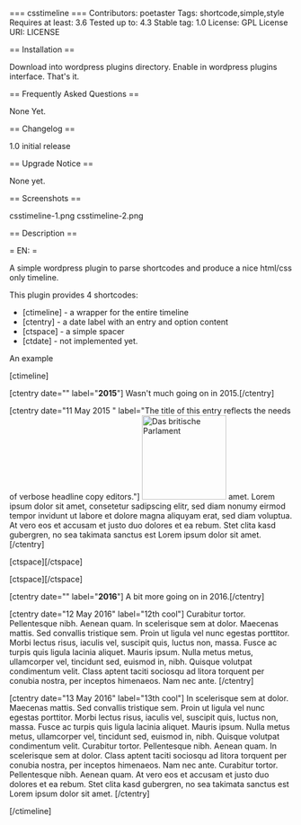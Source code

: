 === csstimeline ===
Contributors: poetaster
Tags: shortcode,simple,style
Requires at least: 3.6
Tested up to: 4.3
Stable tag: 1.0
License: GPL
License URI: LICENSE

== Installation == 

Download into wordpress plugins directory. Enable in wordpress plugins interface. That's it.

== Frequently Asked Questions == 

None Yet.

== Changelog == 

1.0 initial release

== Upgrade Notice == 

None yet.

== Screenshots == 

csstimeline-1.png
csstimeline-2.png

== Description ==

= EN: =

A simple wordpress plugin to parse shortcodes and produce a nice html/css only timeline.

This plugin provides 4 shortcodes:

* [ctimeline] - a wrapper for the entire timeline
* [ctentry] - a date label with an entry and option content
* [ctspace] - a simple spacer
* [ctdate] - not implemented yet.

An  example

[ctimeline]

[ctentry date="" label="<b>2015</b>"] Wasn't much going on in 2015.[/ctentry]

[ctentry date="11 May 2015 " label="The title of this entry reflects the needs of verbose headline copy editors."]
<img src="https://netzpolitik.org/wp-upload/house-of-parliament-westminster-150x150.jpg" alt="Das britische Parlament" width="150" height="150" class="alignnone size-thumbnail wp-image-112853" />
amet. Lorem ipsum dolor sit amet, consetetur sadipscing elitr, sed diam nonumy eirmod tempor invidunt ut labore et dolore magna aliquyam erat, sed diam voluptua. At vero eos et accusam et justo duo dolores et ea rebum. Stet clita kasd gubergren, no sea takimata sanctus est Lorem ipsum dolor sit amet.
[/ctentry]

[ctspace][/ctspace]

[ctspace][/ctspace]

[ctentry date="" label="<b>2016</b>"] A bit more going on in 2016.[/ctentry]

[ctentry date="12 May 2016" label="12th cool"]
Curabitur tortor. Pellentesque nibh. Aenean quam. In scelerisque sem at dolor. Maecenas mattis. Sed convallis tristique sem. Proin ut ligula vel nunc egestas porttitor. Morbi lectus risus, iaculis vel, suscipit quis, luctus non, massa. Fusce ac turpis quis ligula lacinia aliquet. Mauris ipsum. Nulla metus metus, ullamcorper vel, tincidunt sed, euismod in, nibh. Quisque volutpat condimentum velit. Class aptent taciti sociosqu ad litora torquent per conubia nostra, per inceptos himenaeos. Nam nec ante.
[/ctentry]

[ctentry date="13 May 2016" label="13th cool"]
In scelerisque sem at dolor. Maecenas mattis. Sed convallis tristique sem. Proin ut ligula vel nunc egestas porttitor. Morbi lectus risus, iaculis vel, suscipit quis, luctus non, massa. Fusce ac turpis quis ligula lacinia aliquet. Mauris ipsum. Nulla metus metus, ullamcorper vel, tincidunt sed, euismod in, nibh. Quisque volutpat condimentum velit. Curabitur tortor. Pellentesque nibh. Aenean quam. In scelerisque sem at dolor. Class aptent taciti sociosqu ad litora torquent per conubia nostra, per inceptos himenaeos. Nam nec ante. Curabitur tortor. Pellentesque nibh. Aenean quam. At vero eos et accusam et justo duo dolores et ea rebum. Stet clita kasd gubergren, no sea takimata sanctus est Lorem ipsum dolor sit amet.
[/ctentry]

[/ctimeline]
